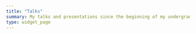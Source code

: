 ```yaml
---
title: "Talks"
summary: My talks and presentations since the beginning of my undergraduate education.
type: widget_page 
---
```

